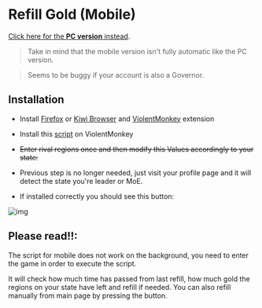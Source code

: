 # Refill Gold (Mobile)

[Click here for the **PC version** instead](https://rr-tools.eu/mod/7).

> Take in mind that the mobile version isn't fully automatic like the PC version.

> Seems to be buggy if your account is also a Governor.

## Installation

- Install [Firefox](https://play.google.com/store/apps/details?id=org.mozilla.firefox) or [Kiwi Browser][kiwi] and [ViolentMonkey][vm] extension

- Install this [script][myscript] on ViolentMonkey

- ~~Enter rival regions once and then modify this Values accordingly to your state:~~

- Previous step is no longer needed, just visit your profile page and it will detect the state you're leader or MoE.

- If installed correctly you should see this button:

![img]

## Please read!!:

The script for mobile does not work on the background, you need to enter the game in order to execute the script.

It will check how much time has passed from last refill, how much gold the regions on your state have left and refill if needed. You can also refill manually from main page by pressing the button.

[kiwi]: https://play.google.com/store/apps/details?id=com.kiwibrowser.browser
[vm]: https://chrome.google.com/webstore/detail/violentmonkey/jinjaccalgkegednnccohejagnlnfdag
[myscript]: https://github.com/pbl0/rr-scripts/raw/main/scripts/refill-gold/mobile/RefillGold.user.js
[img]: assets/rr-scripts/scripts/refill-gold/screen.png
[values]: assets/rr-scripts/scripts/refill-gold/values.jpg
